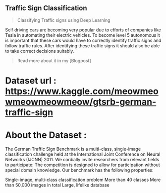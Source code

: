## Traffic Sign Classification
> Classifying Traffic signs using Deep Learning

Self driving cars are becoming very popular due to efforts of companies like Tesla in automating their electric vehicles.
To become level 5 autonomous it is important that these cars would have to correctly identify traffic signs and follow traffic rules.
After identifying these traffic signs it should also be able to take correct decisions suitably.

> Read more about it in my [Blogpost]

# Dataset url :  https://www.kaggle.com/meowmeowmeowmeowmeow/gtsrb-german-traffic-sign

# About the Dataset :
The German Traffic Sign Benchmark is a multi-class, single-image classification challenge held at the International Joint Conference on Neural Networks (IJCNN) 2011. We cordially invite researchers from relevant fields to participate: The competition is designed to allow for participation without special domain knowledge. Our benchmark has the following properties:

Single-image, multi-class classification problem
More than 40 classes
More than 50,000 images in total
Large, lifelike database
